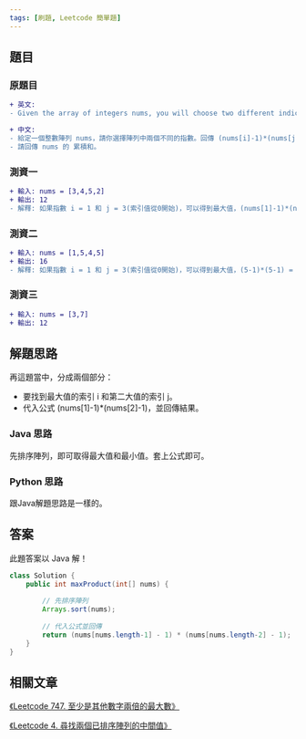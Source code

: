 ```yaml
---
tags: [刷題, Leetcode 簡單題]
---
```



## 題目

### 原題目
```diff
+ 英文:
- Given the array of integers nums, you will choose two different indices i and j of that array. Return the maximum value of (nums[i]-1)*(nums[j]-1).

+ 中文:
- 給定一個整數陣列 nums，請你選擇陣列中兩個不同的指數。回傳 (nums[i]-1)*(nums[j]-1) 的最大值。
- 請回傳 nums 的 累積和。
```

### 測資一

```diff
+ 輸入: nums = [3,4,5,2]
+ 輸出: 12
- 解釋: 如果指數 i = 1 和 j = 3(索引值從0開始)，可以得到最大值，(nums[1]-1)*(nums[2]-1) = (4-1)*(5-1) = 3*4 = 12 。 
```

### 測資二

```diff
+ 輸入: nums = [1,5,4,5]
+ 輸出: 16
- 解釋: 如果指數 i = 1 和 j = 3(索引值從0開始)，可以得到最大值，(5-1)*(5-1) = 16 。
```

### 測資三

```diff
+ 輸入: nums = [3,7]
+ 輸出: 12
```

## 解題思路
再這題當中，分成兩個部分：
- 要找到最大值的索引 i 和第二大值的索引 j。
- 代入公式 (nums[1]-1)*(nums[2]-1)，並回傳結果。

### Java 思路
先排序陣列，即可取得最大值和最小值。套上公式即可。

### Python 思路
跟Java解題思路是一樣的。

## 答案
此題答案以 Java 解！
```java
class Solution {
    public int maxProduct(int[] nums) {
        
        // 先排序陣列
        Arrays.sort(nums);
        
        // 代入公式並回傳
        return (nums[nums.length-1] - 1) * (nums[nums.length-2] - 1);
    }
}
```

## 相關文章

[《Leetcode 747. 至少是其他數字兩倍的最大數》](/pages/44a4b6/)

[《Leetcode 4. 尋找兩個已排序陣列的中間值》](/pages/44a4b6/)
